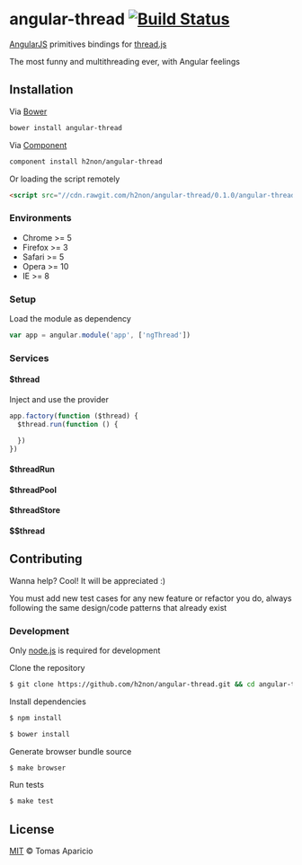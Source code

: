# angular-thread [![Build Status](https://api.travis-ci.org/h2non/angular-thread.svg?branch=master)][travis]

[AngularJS](http://angularjs.org) primitives bindings for [thread.js](https://github.com/h2non/thread.js)

The most funny and multithreading ever, with Angular feelings

## Installation

Via [Bower](http://bower.io)
```bash
bower install angular-thread
```
Via [Component](http://component.io/)
```bash
component install h2non/angular-thread
```

Or loading the script remotely
```html
<script src="//cdn.rawgit.com/h2non/angular-thread/0.1.0/angular-thread.js"></script>
```

### Environments

- Chrome >= 5
- Firefox >= 3
- Safari >= 5
- Opera >= 10
- IE >= 8

### Setup

Load the module as dependency
```js
var app = angular.module('app', ['ngThread'])
```

### Services

#### $thread

Inject and use the provider
```js
app.factory(function ($thread) {
  $thread.run(function () {

  })
})
```

#### $threadRun

#### $threadPool

#### $threadStore

#### $$thread

## Contributing

Wanna help? Cool! It will be appreciated :)

You must add new test cases for any new feature or refactor you do,
always following the same design/code patterns that already exist

### Development

Only [node.js](http://nodejs.org) is required for development

Clone the repository
```bash
$ git clone https://github.com/h2non/angular-thread.git && cd angular-thread
```

Install dependencies
```bash
$ npm install
```
```bash
$ bower install
```

Generate browser bundle source
```bash
$ make browser
```

Run tests
```bash
$ make test
```

## License

[MIT](http://opensource.org/licenses/MIT) © Tomas Aparicio

[travis]: http://travis-ci.org/h2non/angular-thread
